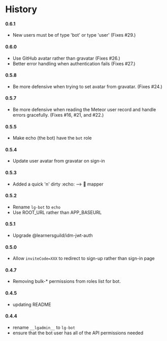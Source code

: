 # History

#### 0.6.1
- New users must be of type 'bot' or type 'user' (Fixes #29.)

#### 0.6.0
- Use GitHub avatar rather than gravatar (Fixes #26.)
- Better error handling when authentication fails (Fixes #27.)

#### 0.5.8
- Be more defensive when trying to set avatar from gravatar. (Fixes #24.)

#### 0.5.7
- Be more defensive when reading the Meteor user record and handle errors gracefully. (Fixes #16, #21, and #22.)

#### 0.5.5
- Make echo (the bot) have the `bot` role

#### 0.5.4
- Update user avatar from gravatar on sign-in

#### 0.5.3
- Added a quick 'n' dirty :echo: --> :elephant: mapper

#### 0.5.2
- Rename `lg-bot` to `echo`
- Use ROOT_URL rather than APP_BASEURL

#### 0.5.1
- Upgrade @learnersguild/idm-jwt-auth

#### 0.5.0
- Allow `inviteCode=XXX` to redirect to sign-up rather than sign-in page

#### 0.4.7
- Removing bulk-* permissions from roles list for bot.

#### 0.4.5
- updating README

#### 0.4.4
- rename `__lgadmin__` to `lg-bot`
- ensure that the bot user has all of the API permissions needed
